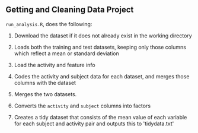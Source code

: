## Getting and Cleaning Data Project

`run_analysis.R`, does the following:

1. Download the dataset if it does not already exist in the working directory

2. Loads both the training and test datasets, keeping only those columns which
   reflect a mean or standard deviation

3. Load the activity and feature info

4. Codes the activity and subject data for each dataset, and merges those
   columns with the dataset

5. Merges the two datasets.

6. Converts the `activity` and `subject` columns into factors

7. Creates a tidy dataset that consists of the mean value of each
   variable for each subject and activity pair and outputs this to 'tidydata.txt'
